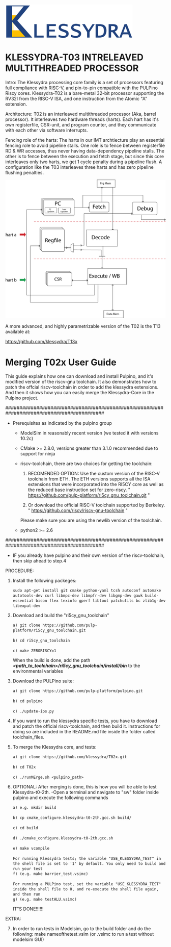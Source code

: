 <img src="/pics/Klessydra_Logo.png" width="400">

# KLESSYDRA-T03 INTRELEAVED MULTITHREADED PROCESSOR

Intro: The Klessydra processing core family is a set of processors featuring full compliance with RISC-V, and pin-to-pin compatible with the PULPino Riscy cores. Klessydra-T02 is a bare-metal 32-bit processor supporting the RV32I from the RISC-V ISA, and one instruction from the Atomic "A" extension.

Architecture: T02 is an interleaved multithreaded processor (Aka, barrel processor). It interleaves two hardware threads (harts). Each hart has it's own registerfile, CSR-unit, and program counter, and they communicate with each other via software interrupts.

Fencing role of the harts: The harts in our IMT archtiecture play an essential fencing role to avoid pipeline stalls. One role is to fence between registerfile RD & WR accesses, thus never having data-dependency pipeline stalls. The other is to fence between the execution and fetch stage, but since this core interleaves only two harts, we get 1 cycle penalty during a pipeline flush. A configuration like the T03 interleaves three harts and has zero pipeline flushing penalties.

<p align="center">
<img src="/pics/Klessydra-T02x.png" width="600">
</p>

A more advanced, and highly parametrizable version of the T02 is the T13 available at:

https://github.com/klessydra/T13x

# Merging T02x User Guide

This guide explains how one can download and install Pulpino, and it's 
modified version of the riscv-gnu toolchain. It also demonstrates
how to patch the offcial riscv-toolchain in order to add the klessydra 
extensions. And then it shows how you can easily merge the Klessydra-Core 
in the Pulpino project.

###########################################################################################
- Prerequisites as indicated by the pulpino group
	- ModelSim in reasonably recent version (we tested it with versions 10.2c)
	- CMake >= 2.8.0, versions greater than 3.1.0 recommended due to support for ninja
	- riscv-toolchain, there are two choices for getting the toolchain: 

  		1) RECOMENDED OPTION: Use the custom version of the RISC-V toolchain from ETH. 
  		The ETH versions supports all the ISA extensions that were incorporated 
	  	into the RI5CY core as well as the reduced base instruction set for zero-riscy.
	        " https://github.com/pulp-platform/ri5cy_gnu_toolchain.git "

		2) Or download the official RISC-V toolchain supported by Berkeley.
 	       	" https://github.com/riscv/riscv-gnu-toolchain "


	  	Please make sure you are using the newlib version of the toolchain.
	- python2 >= 2.6
	
###########################################################################################

- IF you already have pulpino and their own version of the riscv-toolchain, then skip ahead to step.4


PROCEDURE:
1.	Install the following packeges:
		
		sudo apt-get install git cmake python-yaml tcsh autoconf automake autotools-dev curl libmpc-dev libmpfr-dev libgmp-dev gawk build-essential bison flex texinfo gperf libtool patchutils bc zlib1g-dev libexpat-dev

2.	Download and build the "ri5cy_gnu_toolchain"

		a) git clone https://github.com/pulp-platform/ri5cy_gnu_toolchain.git
		
		b) cd ri5cy_gnu_toolchain
		
		c) make ZERORISCY=1
		
	When the build is done, add the path **_<path_to_toolchain>/ri5cy_gnu_toolchain/install/bin_** to the environmental variables

3.	Download the PULPino suite:

		a) git clone https://github.com/pulp-platform/pulpino.git
		
		b) cd pulpino
		
		c) ./update-ips.py	


4.	If you want to run the klessydra specific tests, you have to download and patch the official riscv-toolchain, and then build it. Instructions for doing so are included in the README.md file
	inside the folder called toolchain_files.

5.	To merge the Klessydra core, and tests:

		a) git clone https://github.com/klessydra/T02x.git
		
		b) cd T02x
		
		c) ./runMErge.sh <pulpino_path>

6.	OPTIONAL: After merging is done, this is how you will be able to test Klessydra-t0-2th.
		-Open a terminal and navigate to "sw" folder inside pulpino and execute the following commands

		a) e.g. mkdir build
		
		b) cp cmake_configure.klessydra-t0-2th.gcc.sh build/
		
		c) cd build
		
		d) ./cmake_configure.klessydra-t0-2th.gcc.sh
		
		e) make vcompile

		For running Klessydra tests; the variable "USE_KLESSYDRA_TEST" in the shell file is set to '1' by default. You only need to build and run your test
		f) (e.g. make barrier_test.vsimc)
		
		For running a PULPino test, set the variable "USE_KLESSYDRA_TEST" inside the shell file to 0, and re-execute the shell file again, and then run
		g) (e.g. make testALU.vsimc)
			
	IT"S DONE!!!!!!

EXTRA:

7.	In order to run tests in Modelsim, go to the build folder and do the following:
		make nameofthetest.vsim (or .vsimc to run a test without modelsim GUI)
